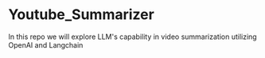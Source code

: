 # Youtube_Summarizer
In this repo we will explore LLM's capability in video summarization utilizing OpenAI and Langchain
